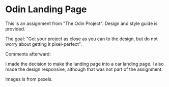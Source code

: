 # Odin Landing Page

This is an assignment from "The Odin Project". Design and style guide is provided.

The goal: "Get your project as close as you can to the design, but do not worry about getting it pixel-perfect".

Comments afterward:

I made the decision to make the landing page into a car landing page. I also made the design responsive, although that was not part of the assignment.

Images is from pexels.
